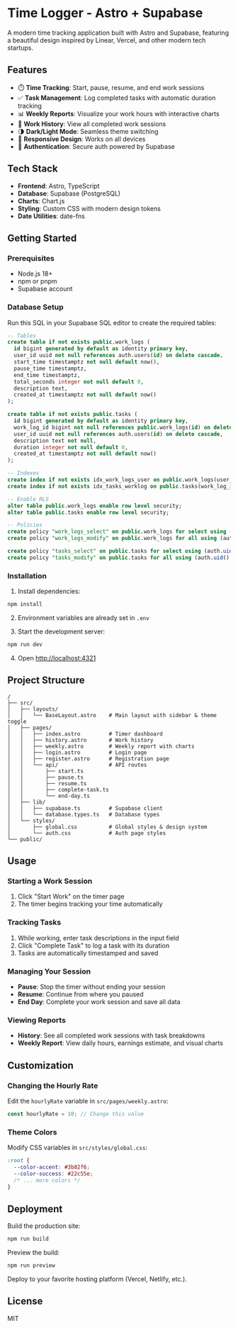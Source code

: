 # Time Logger - Astro + Supabase

A modern time tracking application built with Astro and Supabase, featuring a beautiful design inspired by Linear, Vercel, and other modern tech startups.

## Features

- ⏱️ **Time Tracking**: Start, pause, resume, and end work sessions
- ✅ **Task Management**: Log completed tasks with automatic duration tracking
- 📊 **Weekly Reports**: Visualize your work hours with interactive charts
- 📜 **Work History**: View all completed work sessions
- 🌗 **Dark/Light Mode**: Seamless theme switching
- 📱 **Responsive Design**: Works on all devices
- 🔐 **Authentication**: Secure auth powered by Supabase

## Tech Stack

- **Frontend**: Astro, TypeScript
- **Database**: Supabase (PostgreSQL)
- **Charts**: Chart.js
- **Styling**: Custom CSS with modern design tokens
- **Date Utilities**: date-fns

## Getting Started

### Prerequisites

- Node.js 18+ 
- npm or pnpm
- Supabase account

### Database Setup

Run this SQL in your Supabase SQL editor to create the required tables:

```sql
-- Tables
create table if not exists public.work_logs (
  id bigint generated by default as identity primary key,
  user_id uuid not null references auth.users(id) on delete cascade,
  start_time timestamptz not null default now(),
  pause_time timestamptz,
  end_time timestamptz,
  total_seconds integer not null default 0,
  description text,
  created_at timestamptz not null default now()
);

create table if not exists public.tasks (
  id bigint generated by default as identity primary key,
  work_log_id bigint not null references public.work_logs(id) on delete cascade,
  user_id uuid not null references auth.users(id) on delete cascade,
  description text not null,
  duration integer not null default 0,
  created_at timestamptz not null default now()
);

-- Indexes
create index if not exists idx_work_logs_user on public.work_logs(user_id, start_time desc);
create index if not exists idx_tasks_worklog on public.tasks(work_log_id, created_at);

-- Enable RLS
alter table public.work_logs enable row level security;
alter table public.tasks enable row level security;

-- Policies
create policy "work_logs_select" on public.work_logs for select using (auth.uid() = user_id);
create policy "work_logs_modify" on public.work_logs for all using (auth.uid() = user_id) with check (auth.uid() = user_id);

create policy "tasks_select" on public.tasks for select using (auth.uid() = user_id);
create policy "tasks_modify" on public.tasks for all using (auth.uid() = user_id) with check (auth.uid() = user_id);
```

### Installation

1. Install dependencies:
```bash
npm install
```

2. Environment variables are already set in `.env`

3. Start the development server:
```bash
npm run dev
```

4. Open [http://localhost:4321](http://localhost:4321)

## Project Structure

```
/
├── src/
│   ├── layouts/
│   │   └── BaseLayout.astro    # Main layout with sidebar & theme toggle
│   ├── pages/
│   │   ├── index.astro         # Timer dashboard
│   │   ├── history.astro       # Work history
│   │   ├── weekly.astro        # Weekly report with charts
│   │   ├── login.astro         # Login page
│   │   ├── register.astro      # Registration page
│   │   └── api/                # API routes
│   │       ├── start.ts
│   │       ├── pause.ts
│   │       ├── resume.ts
│   │       ├── complete-task.ts
│   │       └── end-day.ts
│   ├── lib/
│   │   ├── supabase.ts         # Supabase client
│   │   └── database.types.ts   # Database types
│   └── styles/
│       ├── global.css          # Global styles & design system
│       └── auth.css            # Auth page styles
└── public/
```

## Usage

### Starting a Work Session

1. Click "Start Work" on the timer page
2. The timer begins tracking your time automatically

### Tracking Tasks

1. While working, enter task descriptions in the input field
2. Click "Complete Task" to log a task with its duration
3. Tasks are automatically timestamped and saved

### Managing Your Session

- **Pause**: Stop the timer without ending your session
- **Resume**: Continue from where you paused
- **End Day**: Complete your work session and save all data

### Viewing Reports

- **History**: See all completed work sessions with task breakdowns
- **Weekly Report**: View daily hours, earnings estimate, and visual charts

## Customization

### Changing the Hourly Rate

Edit the `hourlyRate` variable in `src/pages/weekly.astro`:

```typescript
const hourlyRate = 10; // Change this value
```

### Theme Colors

Modify CSS variables in `src/styles/global.css`:

```css
:root {
  --color-accent: #3b82f6;
  --color-success: #22c55e;
  /* ... more colors */
}
```

## Deployment

Build the production site:

```bash
npm run build
```

Preview the build:

```bash
npm run preview
```

Deploy to your favorite hosting platform (Vercel, Netlify, etc.).

## License

MIT
